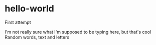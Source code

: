 # hello-world
First attempt

I'm not really sure what I'm supposed to be typing here, but that's cool
Random words, text and letters
